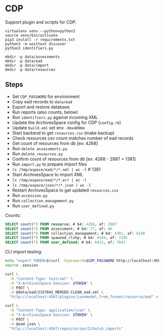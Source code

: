 # CDP

Support plugin and scripts for CDP.

```
virtualenv venv --python=python3
source venv/bin/activate
pip3 install -r requirements.txt
python3 -m unittest discover
python3 identifiers.py

mkdir -p data/assessments
mkdir -p data/ead
mkdir -p data/import
mkdir -p data/resources
```

## Steps

- Set `CDP_PASSWORD` for environment
- Copy ead records to `data/ead`
- Export and restore database
- Run reports (also counts, below)
- Run `identifiers.py` against incoming XML
- Update the ArchivesSpace config for CDP (`config.rb`)
- Update `build.xml` set env `-Xmx4096m`
- Start backend to get `resources.csv` (make backup)
- Check resources csv count matches number of ead records
- Get count of resources from db [ex: 4268]
- Run `delete assessments.py`
- Run `delete_resources.py`
- Confirm count of resources from db [ex: 4268 - 2887 = 1381]
- Run `import.py` to prepare import files
- `ls /tmp/aspace/ead/*/*.xml | wc -l` # 1381
- Start ArchivesSpace to import XML
- `ls /tmp/aspace/ead/*/*.err | wc -l`
- `ls /tmp/aspace/json/*/*.json | wc -l`
-  Restart ArchivesSpace to get updated `resources.csv`
- Run `accession.py`
- Run `collection_management.py`
- Run `user_defined.py`

Counts:

```sql
SELECT count(*) FROM resource; # b4: 4268, af: 2887
SELECT count(*) FROM assessment; # b4: 77, af: 46
SELECT count(*) FROM collection_management; # b4: 4301, af: 4240
SELECT count(*) FROM spawned_rlshp; # b4: 4544, af: 2195
SELECT count(*) FROM user_defined; # b4: 8412, af: 7043
```

CLI import testing:

```bash
echo "export TOKEN=$(curl -Fpassword=$CDP_PASSWORD http://localhost:4567/users/admin/login | jq '.session')" > .session
source .session

curl \
  -H "Content-Type: text/xml" \
  -H "X-ArchivesSpace-Session: $TOKEN" \
  -X POST \
  -d @data/ead/2157842_MERGED-CLEAN_ead.xml \
  "http://localhost:4567/plugins/jsonmodel_from_format/resource/ead" > ead.json

curl \
  -H "Content-Type: application/json" \
  -H "X-ArchivesSpace-Session: $TOKEN" \
  -X POST \
  -d @ead.json \
  "http://localhost:4567/repositories/2/batch_imports"
```
